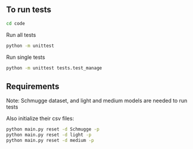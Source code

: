 
## To run tests

```bash
cd code
```

Run all tests  
```bash
python -m unittest
```

Run single tests
```bash
python -m unittest tests.test_manage
```

## Requirements
Note: Schmugge dataset, and light and medium models are needed to run tests

Also initialize their csv files:  
```bash
python main.py reset -d Schmugge -p
python main.py reset -d light -p
python main.py reset -d medium -p
```
